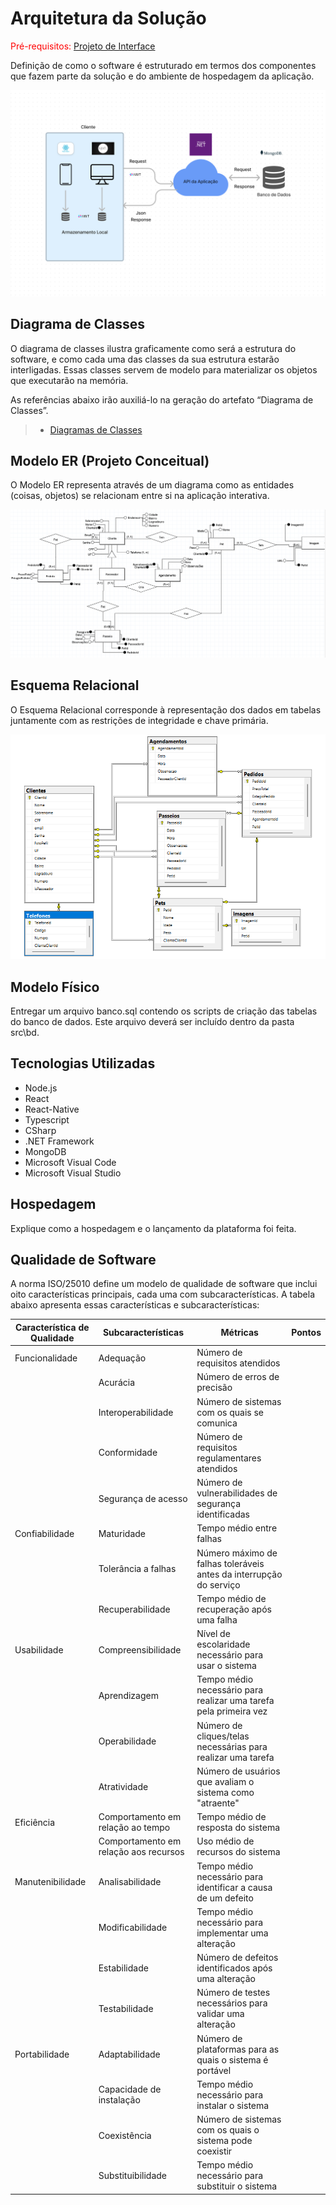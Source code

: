 # Arquitetura da Solução

<span style="color:red">Pré-requisitos: <a href="3-Projeto de Interface.md"> Projeto de Interface</a></span>

Definição de como o software é estruturado em termos dos componentes que fazem parte da solução e do ambiente de hospedagem da aplicação.

<p align="center">
    <img src="./img/diagramas/arquitetura.png">    
</p>

## Diagrama de Classes

O diagrama de classes ilustra graficamente como será a estrutura do software, e como cada uma das classes da sua estrutura estarão interligadas. Essas classes servem de modelo para materializar os objetos que executarão na memória.

As referências abaixo irão auxiliá-lo na geração do artefato “Diagrama de Classes”.

> - [Diagramas de Classes](./img/diagramas/driagrama.png)


## Modelo ER  (Projeto Conceitual)

O Modelo ER representa através de um diagrama como as entidades (coisas, objetos) se relacionam entre si na aplicação interativa.

<p align="center">
    <img src="./img/diagramas/Conceitual.png">    
</p>

## Esquema Relacional

O Esquema Relacional corresponde à representação dos dados em tabelas juntamente com as restrições de integridade e chave primária.

<p align="center">
    <img src="./img/diagramas/ER.png">    
</p>


## Modelo Físico

Entregar um arquivo banco.sql contendo os scripts de criação das tabelas do banco de dados. Este arquivo deverá ser incluído dentro da pasta src\bd.

## Tecnologias Utilizadas

- Node.js
- React
- React-Native
- Typescript
- CSharp
- .NET Framework
- MongoDB
- Microsoft Visual Code
- Microsoft Visual Studio
## Hospedagem

Explique como a hospedagem e o lançamento da plataforma foi feita.


## Qualidade de Software

A norma ISO/25010 define um modelo de qualidade de software que inclui oito características principais, cada uma com subcaracterísticas. A tabela abaixo apresenta essas características e subcaracterísticas:

|Característica de Qualidade	|Subcaracterísticas	|Métricas	|Pontos|
|--------------------|------------------------------------|----------------------------------------|----------------------------------------|
|Funcionalidade	|Adequação	|Número de requisitos atendidos	| |
| |Acurácia	|Número de erros de precisão	| |
| |Interoperabilidade	|Número de sistemas com os quais se comunica	||
| |Conformidade	|Número de requisitos regulamentares atendidos	| |
| |Segurança de acesso	|Número de vulnerabilidades de segurança identificadas	||
|Confiabilidade	|Maturidade	|Tempo médio entre falhas	||
| |Tolerância a falhas	|Número máximo de falhas toleráveis antes da interrupção do serviço	| |
| |Recuperabilidade	|Tempo médio de recuperação após uma falha	||
|Usabilidade	|Compreensibilidade	|Nível de escolaridade necessário para usar o sistema	||
| |Aprendizagem	|Tempo médio necessário para realizar uma tarefa pela primeira vez	||
| |Operabilidade	|Número de cliques/telas necessárias para realizar uma tarefa	||
| |Atratividade	|Número de usuários que avaliam o sistema como "atraente"	||
|Eficiência	|Comportamento em relação ao tempo	|Tempo médio de resposta do sistema	||
| |Comportamento em relação aos recursos	|Uso médio de recursos do sistema	||
|Manutenibilidade	|Analisabilidade	|Tempo médio necessário para identificar a causa de um defeito	||
| |Modificabilidade	|Tempo médio necessário para implementar uma alteração	||
| |Estabilidade	|Número de defeitos identificados após uma alteração	||
| |Testabilidade	|Número de testes necessários para validar uma alteração	||
|Portabilidade	|Adaptabilidade	|Número de plataformas para as quais o sistema é portável	||
| |Capacidade de instalação	|Tempo médio necessário para instalar o sistema	||
| |Coexistência	|Número de sistemas com os quais o sistema pode coexistir	||
| |Substituibilidade	|Tempo médio necessário para substituir o sistema	||